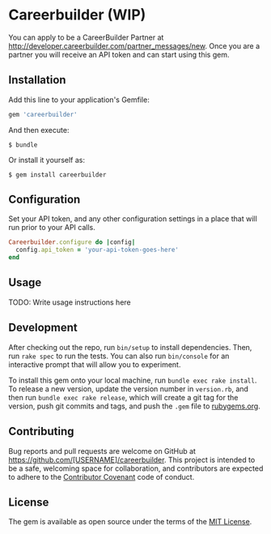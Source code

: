 # Careerbuilder (WIP)

You can apply to be a CareerBuilder Partner at http://developer.careerbuilder.com/partner_messages/new. Once you are a partner you will receive an API token and can start using this gem.

## Installation

Add this line to your application's Gemfile:

```ruby
gem 'careerbuilder'
```

And then execute:

```
$ bundle
```

Or install it yourself as:

```
$ gem install careerbuilder
```

## Configuration

Set your API token, and any other configuration settings in a place that will run prior to your API calls.

```ruby
Careerbuilder.configure do |config|
  config.api_token = 'your-api-token-goes-here'
end
```

## Usage

TODO: Write usage instructions here

## Development

After checking out the repo, run `bin/setup` to install dependencies. Then, run `rake spec` to run the tests. You can also run `bin/console` for an interactive prompt that will allow you to experiment.

To install this gem onto your local machine, run `bundle exec rake install`. To release a new version, update the version number in `version.rb`, and then run `bundle exec rake release`, which will create a git tag for the version, push git commits and tags, and push the `.gem` file to [rubygems.org](https://rubygems.org).

## Contributing

Bug reports and pull requests are welcome on GitHub at https://github.com/[USERNAME]/careerbuilder. This project is intended to be a safe, welcoming space for collaboration, and contributors are expected to adhere to the [Contributor Covenant](http://contributor-covenant.org) code of conduct.


## License

The gem is available as open source under the terms of the [MIT License](http://opensource.org/licenses/MIT).
